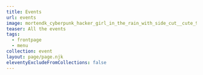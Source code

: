 ```yaml
---
title: Events
url: events
image: mortendk_cyberpunk_hacker_girl_in_the_rain_with_side_cut__cute_9697cdb8-aa2b-44d1-a99f-e4d8ada676d7.png
teaser: All the events
tags:
  - frontpage
  - menu
collection: event
layout: page/page.njk
eleventyExcludeFromCollections: false
---
```

